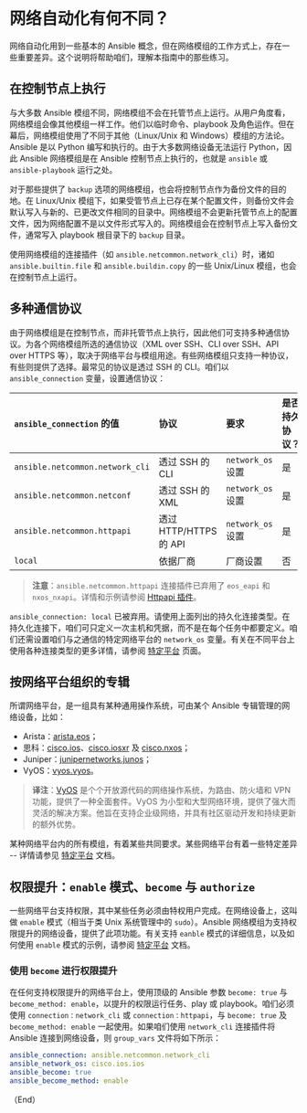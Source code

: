# 网络自动化有何不同？

网络自动化用到一些基本的 Ansible 概念，但在网络模组的工作方式上，存在一些重要差异。这个说明将帮助咱们，理解本指南中的那些练习。


## 在控制节点上执行


与大多数 Ansible 模组不同，网络模组不会在托管节点上运行。从用户角度看，网络模组会像其他模组一样工作。他们以临时命令、playbook 及角色运作。但在幕后，网络模组使用了不同于其他（Linux/Unix 和 Windows）模组的方法论。Ansible 是以 Python 编写和执行的。由于大多数网络设备无法运行 Python，因此 Ansible 网络模组是在 Ansible 控制节点上执行的，也就是 `ansible` 或 `ansible-playbook` 运行之处。


对于那些提供了 `backup` 选项的网络模组，也会将控制节点作为备份文件的目的地。在 Linux/Unix 模组下，如果受管节点上已存在某个配置文件，则备份文件会默认写入与新的、已更改文件相同的目录中。网络模组不会更新托管节点上的配置文件，因为网络配置不是以文件形式写入的。网络模组会在控制节点上写入备份文件，通常写入 playbook 根目录下的 `backup` 目录。


使用网络模组的连接插件（如 `ansible.netcommon.network_cli`）时，诸如 `ansible.builtin.file` 和 `ansible.buildin.copy` 的一些 Unix/Linux 模组，也会在控制节点上运行。


## 多种通信协议


由于网络模组是在控制节点，而非托管节点上执行，因此他们可支持多种通信协议。为各个网络模组所选的通信协议（XML over SSH、CLI over SSH、API over HTTPS 等），取决于网络平台与模组用途。有些网络模组只支持一种协议，有些则提供了选择。最常见的协议是透过 SSH 的 CLI。咱们以 `ansible_connection` 变量，设置通信协议：


| `ansible_connection` 的值 | 协议 | 要求 | 是否持久协议？ |
| :-- | :-- | :-- | :-- |
| `ansible.netcommon.network_cli` | 透过 SSH 的 CLI | `network_os` 设置 | 是 |
| `ansible.netcommon.netconf` | 透过 SSH 的 XML | `network_os` 设置 | 是 |
| `ansible.netcommon.httpapi` | 透过 HTTP/HTTPS 的 API | `network_os` 设置 | 是 |
| `local` | 依据厂商 | 厂商设置 | 否 |


> **注意**：`ansible.netcommon.httpapi` 连接插件已弃用了 `eos_eapi` 和 `nxos_nxapi`。详情和示例请参阅 [Httpapi 插件](https://docs.ansible.com/ansible/latest/plugins/httpapi.html#httpapi-plugins)。


`ansible_connection: local` 已被弃用。请使用上面列出的持久化连接类型。在持久化连接下，咱们可只定义一次主机和凭据，而不是在每个任务中都要定义。咱们还需设置咱们与之通信的特定网络平台的 `network_os` 变量。有关在不同平台上使用各种连接类型的更多详情，请参阅 [特定平台](https://docs.ansible.com/ansible/latest/network/user_guide/platform_index.html#platform-options) 页面。


## 按网络平台组织的专辑


所谓网络平台，是一组具有某种通用操作系统，可由某个 Ansible 专辑管理的网络设备，比如：

- Arista：[arista.eos](https://galaxy.ansible.com/arista/eos)；
- 思科：[cisco.ios](https://galaxy.ansible.com/cisco/ios)、[cisco.iosxr](https://galaxy.ansible.com/cisco/iosxr) 及 [cisco.nxos](https://galaxy.ansible.com/cisco/nxos)；
- Juniper：[junipernetworks.junos](https://galaxy.ansible.com/junipernetworks/junos)；
- VyOS：[vyos.vyos](https://galaxy.ansible.com/vyos/vyos)。


> **译注**：[VyOS](https://vyos.io/) 是个个开放源代码的网络操作系统，为路由、防火墙和 VPN 功能，提供了一种全面套件。VyOS 为小型和大型网络环境，提供了强大而灵活的解决方案。他旨在支持企业级网络，并具有社区驱动开发和持续更新的额外优势。


某种网络平台内的所有模组，有着某些共同要求。某些网络平台有着一些特定差异 -- 详情请参见 [特定平台](https://docs.ansible.com/ansible/latest/network/user_guide/platform_index.html#platform-options) 文档。


## 权限提升：`enable` 模式、`become` 与 `authorize`


一些网络平台支持权限，其中某些任务必须由特权用户完成。在网络设备上，这叫做 `enable` 模式（相当于类 Unix 系统管理中的 `sudo`）。Ansible 网络模组为支持权限提升的网络设备，提供了此项功能。有关支持 `eanble` 模式的详细信息，以及如何使用 `enable` 模式的示例，请参阅 [特定平台](https://docs.ansible.com/ansible/latest/network/user_guide/platform_index.html#platform-options) 文档。


### 使用 `become` 进行权限提升

在任何支持权限提升的网络平台上，使用顶级的 Ansible 参数 `become: true` 与 `become_method: enable`，以提升的权限运行任务、play 或 playbook。咱们必须使用 `connection：network_cli` 或 `connection：httpapi`，与 `become: true` 及 `become_method: enable` 一起使用。如果咱们使用 `network_cli` 连接插件将 Ansible 连接到网络设备，则 `group_vars` 文件将如下所示：


```yaml
ansible_connection: ansible.netcommon.network_cli
ansible_network_os: cisco.ios.ios
ansible_become: true
ansible_become_method: enable
```

（End）


